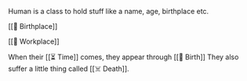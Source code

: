 Human is a class to hold stuff like a name, age, birthplace etc.

[[🤰 Birthplace]]

[[💼 Workplace]]

When their [[⏳ Time]] comes, they appear through [[🐣 Birth]] They also suffer a little thing called [[☠️ Death]].
